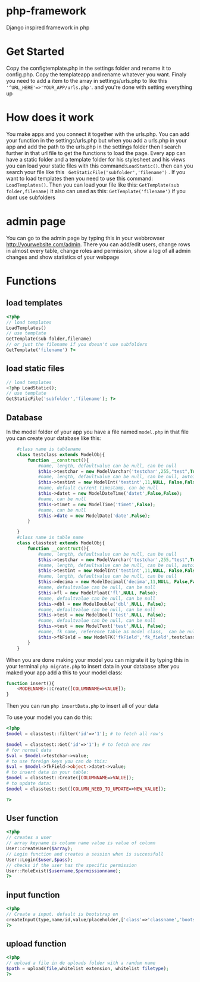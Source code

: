 # php-framework
Django inspired framework in php

# Get Started
Copy the configtemplate.php in the settings folder and rename it to config.php.
Copy the templateapp and rename whatever you want. Finaly you need to add a item to the array in settings/urls.php to like this ```'^URL_HERE'=>'YOUR_APP/urls.php'```.
and you're done with setting everything up

# How does it work
You make apps and you connect it together with the urls.php. You can add your function in the settings/urls.php but when you add a urls.php in your app and add the path to the urls.php in the settings folder
then I search further in that url file to get the functions to load the page.
Every app can have a static folder and a template folder for his stylesheet and his views
you can load your static files with this command:```LoadStatic()```. then can you search your file like this ``` GetStaticFile('subfolder','filename')``` . If you want to load templates then you need to use this command: 
``` LoadTemplates()```. Then you can load your file like this: ```GetTemplate(sub folder,filename)``` it also can used as this: ```GetTemplate('filename')``` if you dont use subfolders

# admin page
You can go to the admin page by typing this in your webbrowser http://yourwebsite.com/admin. There you can add/edit users, change rows in almost every table, change roles and permission, show a log of all admin changes and show statistics of your webpage

# Functions

## load templates
```php
<?php
// load templates
LoadTemplates()
// use template
GetTemplate(sub folder,filename)
// or just the filename if you doesn't use subfolders
GetTemplate('filename') ?>
```
## load static files
```php
// load templates
<?php LoadStatic();
// use template
GetStaticFile('subfolder','filename'); ?>
```
## Database
In the model folder of your app you have a file named ```model.php``` in that file you can create your database like this:
```php
    #class name is tablename
    class testclass extends ModelObj{
        function __construct(){
            #name, length, defaultvalue can be null, can be null
            $this->testchar = new ModelVarchar('testchar',255,"test",True);
            #name, length, defaultvalue can be null, can be null, autoincrement
            $this->testint = new ModelInt('testint',11,NULL, False,False);
            #name, default current timestamp, can be null
            $this->datet = new ModelDateTime('datet',False,False);
            #name, can be null
            $this->timet = new ModelTime('timet',False);
            #name, can be null
            $this->date = new ModelDate('date',False); 
        }

    }
    #class name is table name
    class classtest extends ModelObj{
        function __construct(){
            #name, length, defaultvalue can be null, can be null
            $this->testchar = new ModelVarchar('testchar',255,"test",True);
            #name, length, defaultvalue can be null, can be null, autoincrement
            $this->testint = new ModelInt('testint',11,NULL, False,False);
            #name, length, defaultvalue can be null, can be null
            $this->decima = new ModelDecimal('decima',11,NULL, False,False);
            #name, defaultvalue can be null, can be null
            $this->fl = new ModelFloat('fl',NULL, False);
            #name, defaultvalue can be null, can be null
            $this->dbl = new ModelDouble('dbl',NULL, False);
            #name, defaultvalue can be null, can be null
            $this->test = new ModelBool('test',NULL, False);
            #name, defaultvalue can be null, can be null
            $this->test = new ModelText('test',NULL, False);
            #name, fk name, reference table as model class,  can be null
            $this->fkField = new ModelFK('fkField','fk_field',testclass::Class, False);
        }
    }
``` 
When you are done making your model you can migrate it by typing this in your terminal ``` php migrate.php ```
to insert data in your database after you maked your app add a this to your model class:
```php
function insert(){
    <MODELNAME>::Create([COLUMNNAME=>VALUE]);
}
```
Then you can run ```php insertData.php``` to insert all of your data

To use your model you can do this:

```php
<?php
$model = classtest::filter('id'=>'1'); # to fetch all row's

$model = classtest::Get('id'=>'1'); # to fetch one row
# for normal data
$val = $model->testchar->value;
# to use foreign keys you can do this:
$val = $model->fkField->object->datet->value;
# to insert data in your table:
$model = classtest::Create([COLUMNNAME=>VALUE]); 
# to update data:
$model = classtest::Set([COLUMN_NEED_TO_UPDATE=>NEW_VALUE]);

?>
```
## User function
```php
<?php
// creates a user
// array keyname is column name value is value of column
User::createUser($array);
// Login function and creates a session when is successfull
User::Login($user,$pass);
// checks if the user has the specific permission
User::RoleExist($username,$permissionname);
?>
```
## input function
```php
<?php
// Create a input. default is bootstrap on
createInput(type,name/id,value/placeholder,['class'=>'classname','bootstrap'=>False,'props'=>"style='width='100%''"]);
?>
```
## upload function
```php
<?php
// upload a file in de uploads folder with a random name
$path = upload(file,whitelist extension, whitelist filetype);
?>
```
 
